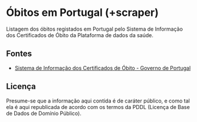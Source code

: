Óbitos em Portugal (+scraper)
===================

Listagem dos óbitos registados em Portugal pelo Sistema de Informação dos Certificados de Óbito da Plataforma de dados da saúde.


## Fontes

  * [Sistema de Informação dos Certificados de Óbito - Governo de Portugal](https://servicos.min-saude.pt/sico/faces/estatisticas.jsp)
 

##  Licença

Presume-se que a informação aqui contida é de caráter público, e como tal ela é aqui republicada de acordo com os termos da PDDL (Licença de Base de Dados de Domínio Público).
